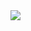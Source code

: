 <img src="https://capsule-render.vercel.app/api?type=Waving&color=191B28&height=200&section=header&text=GHIBLI%20Advend%20Calendar&fontSize=24&section=header" />
